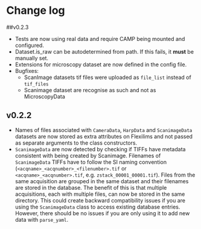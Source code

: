 # Change log

##v0.2.3

- Tests are now using real data and require CAMP being mounted and configured.
- Dataset.is_raw can be autodetermined from path. If this fails, it **must** be 
  manually set.
- Extensions for microscopy dataset are now defined in the config file.
- Bugfixes:
  - ScanImage datasets tif files were uploaded as `file_list` instead of `tif_files`
  - Scanimage dataset are recognise as such and not as MicroscopyData

## v0.2.2

- Names of files associated with `CameraData`, `HarpData` and `ScanimageData` datasets are now stored as extra attributes on Flexilims and not passed as separate arguments to the class constructors.
- `ScanimageData` are now detected by checking if TIFFs have metadata consistent with being created by Scanimage. Filenames of `ScanimageData` TIFFs have to follow the SI naming convention (`<acqname>_<acqnumber>_<filenumber>.tif` or `<acqname>_<acqnumber>.tif`, e.g. `zstack_00001_00001.tif`). Files from the same acquisition are grouped in the same dataset and their filenames are stored in the database. The benefit of this is that multiple acquisitions, each with multiple files, can now be stored in the same directory. This could create backward compatibility issues if you are using the `ScanimageData` class to access existing database entries. However, there should be no issues if you are only using it to add new data with `parse_yaml`.
